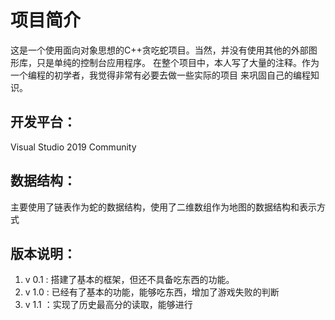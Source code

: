 # 项目简介
这是一个使用面向对象思想的C++贪吃蛇项目。当然，并没有使用其他的外部图形库，只是单纯的控制台应用程序。
在整个项目中，本人写了大量的注释。作为一个编程的初学者，我觉得非常有必要去做一些实际的项目
来巩固自己的编程知识。

## 开发平台：
Visual Studio 2019 Community

## 数据结构：
主要使用了链表作为蛇的数据结构，使用了二维数组作为地图的数据结构和表示方式

## 版本说明：
1. v 0.1 : 搭建了基本的框架，但还不具备吃东西的功能。
2. v 1.0 : 已经有了基本的功能，能够吃东西，增加了游戏失败的判断
3. v 1.1 ：实现了历史最高分的读取，能够进行